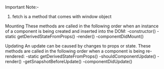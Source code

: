 Important Note:-
1) fetch is a method that comes with window object

Mounting
  These methods are called in the following order when an instance of a component is being created and inserted into the DOM:
    -constructor()
    -static getDerivedStateFromProps()
    -render()
    -componentDidMount()

Updating
  An update can be caused by changes to props or state. These methods are called in the following order when a component is being re-rendered:
    -static getDerivedStateFromProps()
    -shouldComponentUpdate()
    -render()
    -getSnapshotBeforeUpdate()
    -componentDidUpdate()
